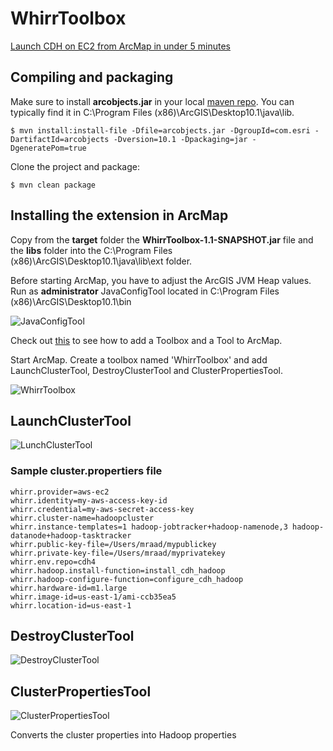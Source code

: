 WhirrToolbox
============

[Launch CDH on EC2 from ArcMap in under 5 minutes](http://thunderheadxpler.blogspot.com/2013/05/bigdata-launch-cdh-on-ec2-from-arcmap.html)

## Compiling and packaging

Make sure to install **arcobjects.jar** in your local [maven repo](http://maven.apache.org/guides/introduction/introduction-to-repositories.html). You can typically find it in C:\Program Files (x86)\ArcGIS\Desktop10.1\java\lib.

    $ mvn install:install-file -Dfile=arcobjects.jar -DgroupId=com.esri -DartifactId=arcobjects -Dversion=10.1 -Dpackaging=jar -DgeneratePom=true

Clone the project and package:

    $ mvn clean package

## Installing the extension in ArcMap
Copy from the **target** folder the **WhirrToolbox-1.1-SNAPSHOT.jar** file and the **libs** folder into the C:\Program Files (x86)\ArcGIS\Desktop10.1\java\lib\ext folder.

Before starting ArcMap, you have to adjust the ArcGIS JVM Heap values. Run as **administrator** JavaConfigTool located in C:\Program Files (x86)\ArcGIS\Desktop10.1\bin

![JavaConfigTool](https://dl.dropboxusercontent.com/u/2193160/JavaConfigTool.png)

Check out [this](http://help.arcgis.com/en/arcgisdesktop/10.0/help/index.html#/A_quick_tour_of_managing_tools_and_toolboxes/003q00000001000000/) to see how to add a Toolbox and a Tool to ArcMap.

Start ArcMap. Create a toolbox named 'WhirrToolbox' and add LaunchClusterTool, DestroyClusterTool and ClusterPropertiesTool.

![WhirrToolbox](https://dl.dropboxusercontent.com/u/2193160/WhirrToolbox.png "Whirr Toolbox")

## LaunchClusterTool
![LunchClusterTool](https://dl.dropboxusercontent.com/u/2193160/LaunchClusterTool.png)

### Sample cluster.propertiers file
    whirr.provider=aws-ec2
    whirr.identity=my-aws-access-key-id
    whirr.credential=my-aws-secret-access-key
    whirr.cluster-name=hadoopcluster
    whirr.instance-templates=1 hadoop-jobtracker+hadoop-namenode,3 hadoop-datanode+hadoop-tasktracker
    whirr.public-key-file=/Users/mraad/mypublickey
    whirr.private-key-file=/Users/mraad/myprivatekey
    whirr.env.repo=cdh4
    whirr.hadoop.install-function=install_cdh_hadoop
    whirr.hadoop-configure-function=configure_cdh_hadoop
    whirr.hardware-id=m1.large
    whirr.image-id=us-east-1/ami-ccb35ea5
    whirr.location-id=us-east-1

## DestroyClusterTool
![DestroyClusterTool](https://dl.dropboxusercontent.com/u/2193160/DestroyClusterTool.png)

## ClusterPropertiesTool
![ClusterPropertiesTool](https://dl.dropboxusercontent.com/u/2193160/ClusterPropertiesTool.png)

Converts the cluster properties into Hadoop properties
